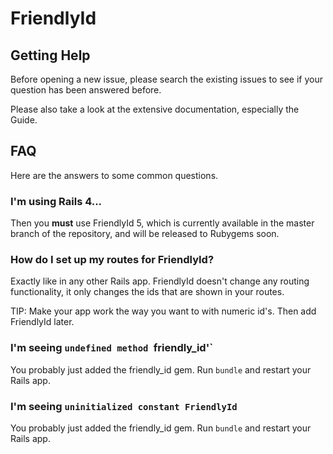 # FriendlyId

## Getting Help

Before opening a new issue, please search the existing issues to see if your
question has been answered before.

Please also take a look at the extensive documentation, especially the Guide.

## FAQ

Here are the answers to some common questions.

### I'm using Rails 4...

Then you **must** use FriendlyId 5, which is currently available in the master
branch of the repository, and will be released to Rubygems soon.

### How do I set up my routes for FriendlyId?

Exactly like in any other Rails app. FriendlyId doesn't change any routing
functionality, it only changes the ids that are shown in your routes.

TIP: Make your app work the way you want to with numeric id's. Then add
FriendlyId later.

### I'm seeing `undefined method `friendly_id'`

You probably just added the friendly_id gem. Run `bundle` and restart your
Rails app.

### I'm seeing `uninitialized constant FriendlyId`

You probably just added the friendly_id gem. Run `bundle` and restart your
Rails app.

